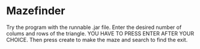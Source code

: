 # Mazefinder
Try the program with the runnable .jar file. 
Enter the desired number of colums and rows of the triangle. YOU HAVE TO PRESS ENTER AFTER YOUR CHOICE. 
Then press create to make the maze and search to find the exit.
